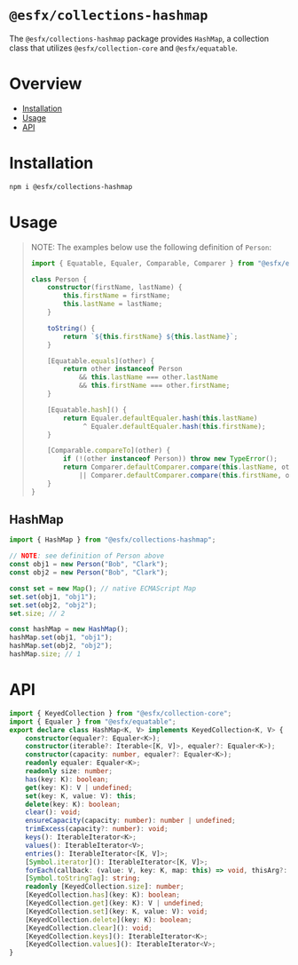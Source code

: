 # `@esfx/collections-hashmap`

The `@esfx/collections-hashmap` package provides `HashMap`, a collection class that utilizes `@esfx/collection-core` and `@esfx/equatable`.

# Overview

* [Installation](#installation)
* [Usage](#usage)
* [API](#api)

# Installation

```sh
npm i @esfx/collections-hashmap
```

# Usage

> NOTE: The examples below use the following definition of `Person`:
> ```ts
> import { Equatable, Equaler, Comparable, Comparer } from "@esfx/equatable";
>
> class Person {
>     constructor(firstName, lastName) {
>         this.firstName = firstName;
>         this.lastName = lastName;
>     }
>
>     toString() {
>         return `${this.firstName} ${this.lastName}`;
>     }
>
>     [Equatable.equals](other) {
>         return other instanceof Person
>             && this.lastName === other.lastName
>             && this.firstName === other.firstName;
>     }
>
>     [Equatable.hash]() {
>         return Equaler.defaultEqualer.hash(this.lastName)
>              ^ Equaler.defaultEqualer.hash(this.firstName);
>     }
>
>     [Comparable.compareTo](other) {
>         if (!(other instanceof Person)) throw new TypeError();
>         return Comparer.defaultComparer.compare(this.lastName, other.lastName)
>             || Comparer.defaultComparer.compare(this.firstName, other.firstName);
>     }
> }
> ```

## HashMap

```ts
import { HashMap } from "@esfx/collections-hashmap";

// NOTE: see definition of Person above
const obj1 = new Person("Bob", "Clark");
const obj2 = new Person("Bob", "Clark");

const set = new Map(); // native ECMAScript Map
set.set(obj1, "obj1");
set.set(obj2, "obj2");
set.size; // 2

const hashMap = new HashMap();
hashMap.set(obj1, "obj1");
hashMap.set(obj2, "obj2");
hashMap.size; // 1
```

# API

```ts
import { KeyedCollection } from "@esfx/collection-core";
import { Equaler } from "@esfx/equatable";
export declare class HashMap<K, V> implements KeyedCollection<K, V> {
    constructor(equaler?: Equaler<K>);
    constructor(iterable?: Iterable<[K, V]>, equaler?: Equaler<K>);
    constructor(capacity: number, equaler?: Equaler<K>);
    readonly equaler: Equaler<K>;
    readonly size: number;
    has(key: K): boolean;
    get(key: K): V | undefined;
    set(key: K, value: V): this;
    delete(key: K): boolean;
    clear(): void;
    ensureCapacity(capacity: number): number | undefined;
    trimExcess(capacity?: number): void;
    keys(): IterableIterator<K>;
    values(): IterableIterator<V>;
    entries(): IterableIterator<[K, V]>;
    [Symbol.iterator](): IterableIterator<[K, V]>;
    forEach(callback: (value: V, key: K, map: this) => void, thisArg?: any): void;
    [Symbol.toStringTag]: string;
    readonly [KeyedCollection.size]: number;
    [KeyedCollection.has](key: K): boolean;
    [KeyedCollection.get](key: K): V | undefined;
    [KeyedCollection.set](key: K, value: V): void;
    [KeyedCollection.delete](key: K): boolean;
    [KeyedCollection.clear](): void;
    [KeyedCollection.keys](): IterableIterator<K>;
    [KeyedCollection.values](): IterableIterator<V>;
}
```
